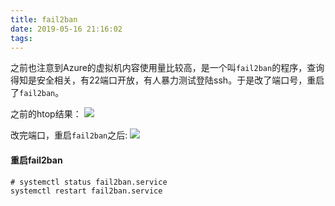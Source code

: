 ```yaml
---
title: fail2ban
date: 2019-05-16 21:16:02
tags:
---
```


之前也注意到Azure的虚拟机内容使用量比较高，是一个叫`fail2ban`的程序，查询得知是安全相关，有22端口开放，有人暴力测试登陆ssh。于是改了端口号，重启了`fail2ban`。

之前的htop结果：
![](before__WX20190516-154527@2x.png)

改完端口，重启`fail2ban`之后:
![](after__WX20190516-211440@2x.png)

#### 重启fail2ban
```shell
# systemctl status fail2ban.service
systemctl restart fail2ban.service
```

